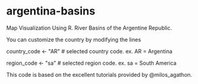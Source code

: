 # argentina-basins

Map Visualization Using R. River Basins of the Argentine Republic.

You can customize the country by modifying the lines

country_code <- "AR" # selected country code. ex. AR = Argentina

region_code <- "sa" # selected region code. ex. sa = South America

This code is based on the excellent tutorials provided by @milos_agathon.
